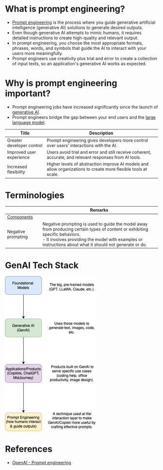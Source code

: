 # What is prompt engineering?
- [Prompt engineering](https://aws.amazon.com/what-is/prompt-engineering/) is the process where you guide generative artificial intelligence (generative AI) solutions to generate desired outputs. 
- Even though generative AI attempts to mimic humans, it requires detailed instructions to create high-quality and relevant output. 
- In prompt engineering, you choose the most appropriate formats, phrases, words, and symbols that guide the AI to interact with your users more meaningfully. 
- Prompt engineers use creativity plus trial and error to create a collection of input texts, so an application's generative AI works as expected.

# Why is prompt engineering important?
- Prompt engineering jobs have increased significantly since the launch of [generative AI](../Generative-AI/Readme.md). 
- Prompt engineers bridge the gap between your end users and the [large language model](../Foundational-Models/LLM.md).

| Title                     | Description                                                                                                    |
|---------------------------|----------------------------------------------------------------------------------------------------------------|
| Greater developer control | Prompt engineering gives developers more control over users' interactions with the AI.                         |
| Improved user experience  | Users avoid trial and error and still receive coherent, accurate, and relevant responses from AI tools.        |
| Increased flexibility     | Higher levels of abstraction improve AI models and allow organizations to create more flexible tools at scale. |

# Terminologies

|                                    | Remarks                                                                                                                                                                                                                                    |
|------------------------------------|--------------------------------------------------------------------------------------------------------------------------------------------------------------------------------------------------------------------------------------------|
| [Components](Components/Readme.md) |                                                                                                                                                                                                                                            |
| Negative prompting                 | Negative prompting is used to guide the model away from producing certain types of content or exhibiting specific behaviors. <br/>- It involves providing the model with examples or instructions about what it should not generate or do. |

# GenAI Tech Stack

![](../GenAITechStack.drawio.png)

# References
- [OpenAI - Prompt engineering](https://platform.openai.com/docs/guides/prompt-engineering)